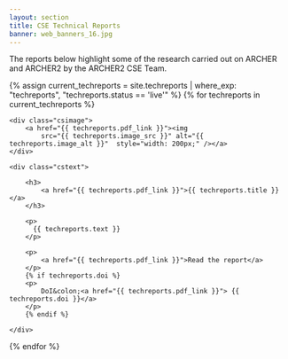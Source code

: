 ```yaml
---
layout: section
title: CSE Technical Reports
banner: web_banners_16.jpg
---
```


The reports below highlight some of the research carried out on ARCHER and ARCHER2 by the ARCHER2 CSE Team.  


{% assign current_techreports = site.techreports | where_exp: "techreports", "techreports.status == 'live'" %}
{% for techreports in current_techreports  %}



<div class="casestudy">

	<div class="csimage">
		<a href="{{ techreports.pdf_link }}"><img
			src="{{ techreports.image_src }}" alt="{{ techreports.image_alt }}"  style="width: 200px;" /></a>
	</div>

	<div class="cstext">

		<h3>
			<a href="{{ techreports.pdf_link }}">{{ techreports.title }}</a>
		</h3>

		<p>
          {{ techreports.text }}
		</p> 

		<p>
			<a href="{{ techreports.pdf_link }}">Read the report</a>		
		</p>
        {% if techreports.doi %}
		<p>
			DoI&colon;<a href="{{ techreports.pdf_link }}"> {{ techreports.doi }}</a>	
		</p>
		{% endif %}

	</div>
</div>






{% endfor %}

